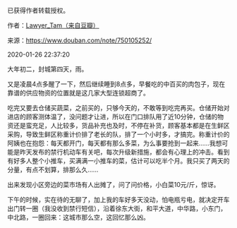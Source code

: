 已获得作者转载授权。


作者：[Lawyer_Tam（来自豆瓣）](https://www.douban.com/people/50118435/)


来源：https://www.douban.com/note/750105252/


2020-01-26 22:37:20


大年初二，封城第四天，雨。  

又是凌晨4点多醒了一下，然后继续睡到8点多，早餐吃的中百买的肉包子，现在靠谱的供应物资的位置就是这几家大型连锁超商了。  

吃完又要去仓储买蔬菜，之前买的，只够今天的，不敢等到吃完再买。仓储开始对进店的顾客测体温了，没问题才让进，所以在门口排队用了近10分钟，仓储的物资还是蛮充足，人比较多，货品补充也及时，不停在补货，顾客基本都是在生鲜区采购，导致生鲜区称重计价排了老长的队，排了一个小时多，才搞完。称重计价的阿姨也在抱怨：每天都开门，每天都有那么多菜，为么事要抢到一起来……我想可能是昨天发布的禁行机动车有关吧，每次升级新措施，都会有心理上的冲击。看到有好多人整个小推车，买满满一小推车的菜，估计可以吃半个月。我只买了两天的分量，有点不划算，排那么久……  

出来发现小区旁边的菜市场有人出摊了，问了问价格，小白菜10元/斤，惊讶。  

下午的时候，实在待的无聊了，加上我的车好多天没动，怕电瓶亏电，就决定开车出门转一圈（我没收到禁行短信），沿着徐东大街，和平大道，中华路，小东门，中北路，一圈回来：这城市那么空，这回忆那么凶。  

